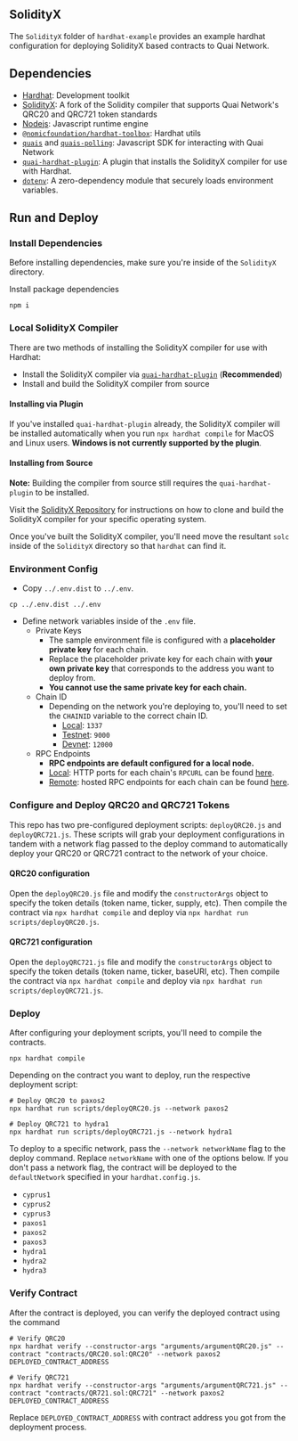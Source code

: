 ## SolidityX

The `SolidityX` folder of `hardhat-example` provides an example hardhat configuration for deploying SolidityX based contracts to Quai Network.

## Dependencies

- [Hardhat](https://www.npmjs.com/package/hardhat): Development toolkit
- [SolidityX](https://github.com/dominant-strategies/SolidityX): A fork of the Solidity compiler that supports Quai Network's QRC20 and QRC721 token standards
- [Nodejs](https://nodejs.org/en/): Javascript runtime engine
- [`@nomicfoundation/hardhat-toolbox`](https://www.npmjs.com/package/@nomicfoundation/hardhat-toolbox): Hardhat utils
- [`quais`](https://www.npmjs.com/package/quais) and [`quais-polling`](https://www.npmjs.com/package/quais-polling): Javascript SDK for interacting with Quai Network
- [`quai-hardhat-plugin`](https://www.npmjs.com/package/quai-hardhat-plugin): A plugin that installs the SolidityX compiler for use with Hardhat.
- [`dotenv`](https://www.npmjs.com/package/dotenv): A zero-dependency module that securely loads environment variables.

## Run and Deploy

### Install Dependencies

Before installing dependencies, make sure you're inside of the `SolidityX` directory.

Install package dependencies

```shell
npm i
```

### Local SolidityX Compiler

There are two methods of installing the SolidityX compiler for use with Hardhat:

- Install the SolidityX compiler via [`quai-hardhat-plugin`](https://www.npmjs.com/package/quai-hardhat-plugin) (**Recommended**)
- Install and build the SolidityX compiler from source

#### Installing via Plugin

If you've installed `quai-hardhat-plugin` already, the SolidityX compiler will be installed automatically when you run `npx hardhat compile` for MacOS and Linux users. **Windows is not currently supported by the plugin**.

#### Installing from Source

**Note:** Building the compiler from source still requires the `quai-hardhat-plugin` to be installed.

Visit the [SolidityX Repository](https://github.com/dominant-strategies/SolidityX) for instructions on how to clone and build the SolidityX compiler for your specific operating system.

Once you've built the SolidityX compiler, you'll need move the resultant `solc` inside of the `SolidityX` directory so that `hardhat` can find it.

### Environment Config

- Copy `../.env.dist` to `../.env`.

```shell
cp ../.env.dist ../.env
```

- Define network variables inside of the `.env` file.
  - Private Keys
    - The sample environment file is configured with a **placeholder private key** for each chain.
    - Replace the placeholder private key for each chain with **your own private key** that corresponds to the address you want to deploy from.
    - **You cannot use the same private key for each chain.**
  - Chain ID
    - Depending on the network you're deploying to, you'll need to set the `CHAINID` variable to the correct chain ID.
      - <u>Local</u>: `1337`
      - <u>Testnet</u>: `9000`
      - <u>Devnet</u>: `12000`
  - RPC Endpoints
    - **RPC endpoints are default configured for a local node.**
    - <u>Local</u>: HTTP ports for each chain's `RPCURL` can be found [here](https://docs.quai.network/node/node-overview#networking-and-conventions).
    - <u>Remote</u>: hosted RPC endpoints for each chain can be found [here](https://docs.quai.network/develop/networks#testnet).

### Configure and Deploy QRC20 and QRC721 Tokens

This repo has two pre-configured deployment scripts: `deployQRC20.js` and `deployQRC721.js`. These scripts will grab your deployment configurations in tandem with a network flag passed to the deploy command to automatically deploy your QRC20 or QRC721 contract to the network of your choice.

#### QRC20 configuration

Open the `deployQRC20.js` file and modify the `constructorArgs` object to specify the token details (token name, ticker, supply, etc). Then compile the contract via `npx hardhat compile` and deploy via `npx hardhat run scripts/deployQRC20.js`.

#### QRC721 configuration

Open the `deployQRC721.js` file and modify the `constructorArgs` object to specify the token details (token name, ticker, baseURI, etc). Then compile the contract via `npx hardhat compile` and deploy via `npx hardhat run scripts/deployQRC721.js`.

### Deploy

After configuring your deployment scripts, you'll need to compile the contracts.

```shell
npx hardhat compile
```

Depending on the contract you want to deploy, run the respective deployment script:

```shell
# Deploy QRC20 to paxos2
npx hardhat run scripts/deployQRC20.js --network paxos2

# Deploy QRC721 to hydra1
npx hardhat run scripts/deployQRC721.js --network hydra1
```

To deploy to a specific network, pass the `--network networkName` flag to the deploy command. Replace `networkName` with one of the options below. If you don't pass a network flag, the contract will be deployed to the `defaultNetwork` specified in your `hardhat.config.js`.

- `cyprus1`
- `cyprus2`
- `cyprus3`
- `paxos1`
- `paxos2`
- `paxos3`
- `hydra1`
- `hydra2`
- `hydra3`

### Verify Contract

After the contract is deployed, you can verify the deployed contract using the command

```shell
# Verify QRC20
npx hardhat verify --constructor-args "arguments/argumentQRC20.js" --contract "contracts/QRC20.sol:QRC20" --network paxos2 DEPLOYED_CONTRACT_ADDRESS

# Verify QRC721
npx hardhat verify --constructor-args "arguments/argumentQRC721.js" --contract "contracts/QR721.sol:QRC721" --network paxos2 DEPLOYED_CONTRACT_ADDRESS
```

Replace `DEPLOYED_CONTRACT_ADDRESS` with contract address you got from the deployment process.
